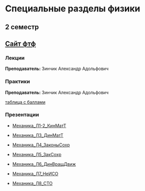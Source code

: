 # Специальные разделы физики 

## 2 семестр

## [Сайт фтф](https://study.physics.itmo.ru/?redirect=0)

### Лекции

**Преподаватель:** Зинчик Александр Адольфович


### Практики 

**Преподаватель:** Зинчик Александр Адольфович

[таблица с баллами](https://docs.google.com/spreadsheets/d/1CAOXduZx6lAGMBsNgSsc5Aw2Vtj5ftLHGk1bj6upYuc/edit#gid=0)

### Презентации
* [Механика_Л1-2_КинМатТ](Subjects\Physics\Механика_Л1-2_КинМатТ.pdf)

* [Механика_Л3_ДинМатТ](Subjects\Physics\Механика_Л3_ДинМатТ.pdf)

* [Механика_Л4_ЗаконыСохр](Subjects\Physics\Механика_Л4_ЗаконыСохр.pdf)

* [Механика_Л5_ЗакСохр](Subjects\Physics\Механика_Л5_ЗакСохр.pdf)

* [Механика_Л6_ДинВращДвиж](Subjects\Physics\Механика_Л6_ДинВращДвиж.pdf)

* [Механика_Л7_НеИСО](Subjects\Physics\Механика_Л7_НеИСО.pdf)

* [Механика_Л8_СТО](Subjects\Physics\Механика_Л8_СТО.pdf)
